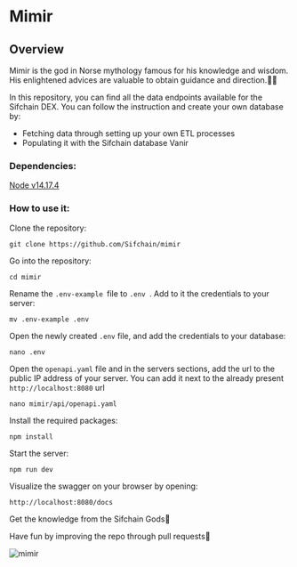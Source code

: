 # Mimir

## Overview
Mimir is the god in Norse mythology famous for his knowledge and wisdom. His enlightened advices are valuable to obtain guidance and direction.🧙‍♂️

In this repository, you can find all the data endpoints available for the Sifchain DEX. 
You can follow the instruction and create your own database by:
- Fetching data through setting up your own ETL processes 
- Populating it with the Sifchain database Vanir

### Dependencies:
[Node v14.17.4]([url](https://nodejs.org/en/blog/release/v14.17.4))

### How to use it:

Clone the repository:
```
git clone https://github.com/Sifchain/mimir
```

Go into the repository: 
```
cd mimir
```


Rename the ```.env-example ```file to ```.env ```.  Add to it the credentials to your server:
```
mv .env-example .env
```
Open the newly created ```.env``` file, and add the credentials to your database:
```
nano .env
```
Open the ```openapi.yaml``` file and in the servers sections, add the url to the public IP address of your server. 
You can add it next to the already present  ```http://localhost:8080``` url

```
nano mimir/api/openapi.yaml
```


Install the required packages:
```
npm install
```

Start the server:

```
npm run dev
```

Visualize the swagger on your browser by opening:
```
http://localhost:8080/docs
```

Get the knowledge from the Sifchain Gods:crystal_ball:


Have fun by improving the repo through pull requests:muscle:


![mimir](https://user-images.githubusercontent.com/67415638/169348880-37dbf8ca-c1c3-42c0-8cb7-56033fdd2538.jpeg)


